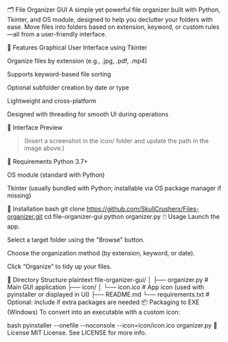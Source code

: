 🗂️ File Organizer GUI
A simple yet powerful file organizer built with Python, Tkinter, and OS module, designed to help you declutter your folders with ease. Move files into folders based on extension, keyword, or custom rules—all from a user-friendly interface. 

<!-- Optional: replace with actual image path --> 

🚀 Features
Graphical User Interface using Tkinter

Organize files by extension (e.g., .jpg, .pdf, .mp4)

Supports keyword-based file sorting

Optional subfolder creation by date or type
 
Lightweight and cross-platform

Designed with threading for smooth UI during operations

📸 Interface Preview
> (Insert a screenshot in the icon/ folder and update the path in the image above.)

🧩 Requirements
Python 3.7+

OS module (standard with Python)

Tkinter (usually bundled with Python; installable via OS package manager if missing)

🔧 Installation
bash
git clone https://github.com/SkullCrusherx/Files-organizer.git
cd file-organizer-gui
python organizer.py
🖱️ Usage
Launch the app.

Select a target folder using the "Browse" button.

Choose the organization method (by extension, keyword, or date).

Click “Organize” to tidy up your files.

📁 Directory Structure
plaintext
file-organizer-gui/
│
├── organizer.py         # Main GUI application
├── icon/
│   └── icon.ico         # App icon (used with pyinstaller or displayed in UI)
├── README.md
└── requirements.txt     # Optional: include if extra packages are needed
📦 Packaging to EXE (Windows)
To convert into an executable with a custom icon:

bash
pyinstaller --onefile --noconsole --icon=icon/icon.ico organizer.py
📜 License
MIT License. See LICENSE for more info.
